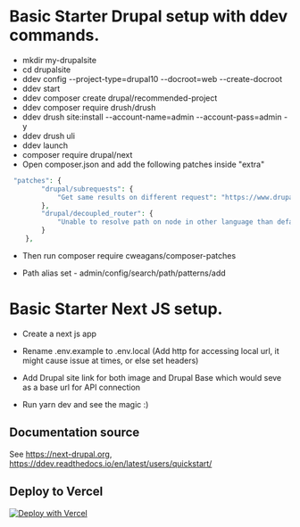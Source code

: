 # Basic Starter Drupal setup with ddev commands.
- mkdir my-drupalsite
- cd drupalsite
- ddev config --project-type=drupal10 --docroot=web --create-docroot
- ddev start
- ddev composer create drupal/recommended-project
- ddev composer require drush/drush
- ddev drush site:install --account-name=admin --account-pass=admin -y
- ddev drush uli
- ddev launch
- composer require drupal/next
- Open composer.json and add the following patches inside "extra"

```php
 "patches": {
        "drupal/subrequests": {
            "Get same results on different request": "https://www.drupal.org/files/issues/2019-07-18/change_request_type-63049395-09.patch"
        },
        "drupal/decoupled_router": {
            "Unable to resolve path on node in other language than default": "https://www.drupal.org/files/issues/2022-11-30/decouple_router-3111456-resolve-language-issue-58.patch"
        }
    },  
```
- Then run composer require cweagans/composer-patches

- Path alias set - admin/config/search/path/patterns/add


# Basic Starter Next JS setup.

- Create a next js app 

- Rename .env.example to .env.local (Add http for accessing local url, it might cause issue at times, or else set headers)

- Add Drupal site link for both image and Drupal Base which would seve as a base url for API connection

- Run yarn dev and see the magic :) 

## Documentation source

See https://next-drupal.org, https://ddev.readthedocs.io/en/latest/users/quickstart/

## Deploy to Vercel

[![Deploy with Vercel](https://vercel.com/button)](https://vercel.com/new/clone?repository-url=https%3A%2F%2Fgithub.com%2Fchapter-three%2Fnext-drupal-basic-starter&env=NEXT_PUBLIC_DRUPAL_BASE_URL,NEXT_IMAGE_DOMAIN,DRUPAL_PREVIEW_SECRET,DRUPAL_CLIENT_ID,DRUPAL_CLIENT_SECRET&envDescription=Learn%20more%20about%20environment%20variables&envLink=https%3A%2F%2Fnext-drupal.org%2Fdocs%2Fenvironment-variables&project-name=next-drupal&demo-title=Next.js%20for%20Drupal&demo-description=A%20next-generation%20front-end%20for%20your%20Drupal%20site.&demo-url=https%3A%2F%2Fdemo.next-drupal.org&demo-image=https%3A%2F%2Fnext-drupal.org%2Fimages%2Fdemo-screenshot.jpg)
